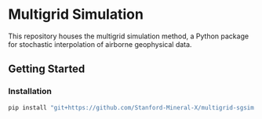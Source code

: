 # Multigrid Simulation
This repository houses the multigrid simulation method, a Python package for stochastic interpolation of airborne geophysical data.

## Getting Started
### Installation
```bash
pip install "git+https://github.com/Stanford-Mineral-X/multigrid-sgsim.git@main#egg=multigrid-sgsim"


